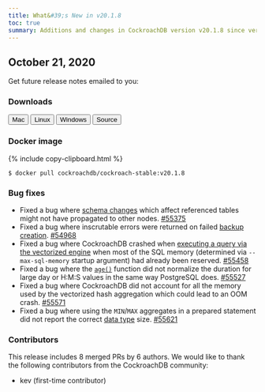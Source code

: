 ```yaml
---
title: What&#39;s New in v20.1.8
toc: true
summary: Additions and changes in CockroachDB version v20.1.8 since version v20.1.7
---
```


## October 21, 2020

Get future release notes emailed to you:

<div class="hubspot-install-form install-form-1 clearfix">
    <script>
        hbspt.forms.create({
            css: '',
            cssClass: 'install-form',
            portalId: '1753393',
            formId: '39686297-81d2-45e7-a73f-55a596a8d5ff',
            formInstanceId: 1,
            target: '.install-form-1'
        });
    </script>
</div>

### Downloads

<div id="os-tabs" class="clearfix">
    <a href="https://binaries.cockroachdb.com/cockroach-v20.1.8.darwin-10.9-amd64.tgz"><button id="mac" data-eventcategory="mac-binary-release-notes">Mac</button></a>
    <a href="https://binaries.cockroachdb.com/cockroach-v20.1.8.linux-amd64.tgz"><button id="linux" data-eventcategory="linux-binary-release-notes">Linux</button></a>
    <a href="https://binaries.cockroachdb.com/cockroach-v20.1.8.windows-6.2-amd64.zip"><button id="windows" data-eventcategory="windows-binary-release-notes">Windows</button></a>
    <a href="https://binaries.cockroachdb.com/cockroach-v20.1.8.src.tgz"><button id="source" data-eventcategory="source-release-notes">Source</button></a>
</div>

### Docker image

{% include copy-clipboard.html %}
~~~shell
$ docker pull cockroachdb/cockroach-stable:v20.1.8
~~~

### Bug fixes

- Fixed a bug where [schema changes](../v20.1/online-schema-changes.html) which affect referenced tables might not have propagated to other nodes. [#55375][#55375]
- Fixed a bug where inscrutable errors were returned on failed [backup creation](../v20.1/backup.html). [#54968][#54968]
- Fixed a bug where CockroachDB crashed when [executing a query via the vectorized engine](../v20.1/vectorized-execution.html) when most of the SQL memory (determined via `--max-sql-memory` startup argument) had already been reserved. [#55458][#55458]
- Fixed a bug where the [`age()`](../v20.1/functions-and-operators.html#date-and-time-functions) function did not normalize the duration for large day or H:M:S values in the same way PostgreSQL does. [#55527][#55527]
- Fixed a bug where CockroachDB did not account for all the memory used by the vectorized hash aggregation which could lead to an OOM crash. [#55571][#55571]
- Fixed a bug where using the `MIN`/`MAX` aggregates in a prepared statement did not report the correct [data type](../v20.1/data-types.html) size. [#55621][#55621]

### Contributors

This release includes 8 merged PRs by 6 authors.
We would like to thank the following contributors from the CockroachDB community:

- kev (first-time contributor)

[#54968]: https://github.com/cockroachdb/cockroach/pull/54968
[#55375]: https://github.com/cockroachdb/cockroach/pull/55375
[#55458]: https://github.com/cockroachdb/cockroach/pull/55458
[#55527]: https://github.com/cockroachdb/cockroach/pull/55527
[#55571]: https://github.com/cockroachdb/cockroach/pull/55571
[#55621]: https://github.com/cockroachdb/cockroach/pull/55621
